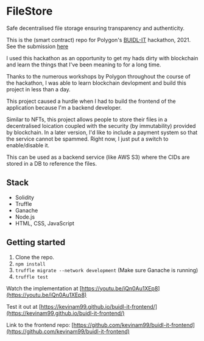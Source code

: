 # FileStore
Safe decentralised file storage ensuring transparency and authenticity.

This is the (smart contract) repo for Polygon's [BUIDL-IT](https://buidlit.polygon.technology/) hackathon, 2021. See the submission [here](https://devfolio.co/submissions/filestore-1210)

I used this hackathon as an opportunity to get my hads dirty with blockchain and learn the things that I've been meaning to for a long time.

Thanks to the numerous workshops by Polygon throughout the course of the hackathon, I was able to learn blockchain devlopment and build this project in less than a day.

This project caused a hurdle when I had to build the frontend of the application because I'm a backend developer.

Similar to NFTs, this project allows people to store their files in a decentralised loication coupled with the security (by immutability) provided by blockchain. In a later version, I'd like to include a payment system so that the service cannot be spammed. Right now, I just put a switch to enable/disable it.

This can be used as a backend service (like AWS S3) where the CIDs are stored in a DB to reference the files.


## Stack
- Solidity
- Truffle
- Ganache
- Node.js
- HTML, CSS, JavaScript


## Getting started
1. Clone the repo.
2. `npm install`
3. `truffle migrate --network development` (Make sure Ganache is running)
4. `truffle test`

Watch the implementation at [https://youtu.be/iQn0Au1XEp8](https://youtu.be/iQn0Au1XEp8)

Test it out at [https://kevinam99.github.io/buidl-it-frontend/](https://kevinam99.github.io/buidl-it-frontend/)

Link to the frontend repo: [https://github.com/kevinam99/buidl-it-frontend](https://github.com/kevinam99/buidl-it-frontend)
